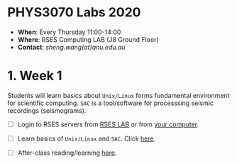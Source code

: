 PHYS3070 Labs 2020
==================
- **When**: Every Thursday 11:00-14:00
- **Where**: RSES Computing LAB (J8 Ground Floor)
- **Contact**: *sheng.wang(at)anu.edu.au*

# 1. Week 1
Students will learn basics about `Unix/Linux` forms fundamental environment for scientific computing. `SAC` is a tool/software for processsing seismic recordings (seismograms).

- [ ] Login to RSES servers from [RSES LAB](https://github.com/sheng09/PHYS3070-2020/blob/master/Week1/After-class-reading.md#0-how-to-access-rses-servers-from-rses-computing-lab-j8-ground-floor) or from [your computer](https://github.com/sheng09/PHYS3070-2020/blob/master/Week1/After-class-reading.md#1-how-to-access-rses-servers-from-your-computer).
- [ ] Learn basics of `Unix/Linux` and `SAC`. Click [here](https://github.com/sheng09/PHYS3070-2020/blob/master/Week1/After-class-reading.md#2-lab-2020-07-30).
- [ ] After-class reading/learning [here](https://github.com/sheng09/PHYS3070-2020/blob/master/Week1/After-class-reading.md#3-more-about-linux-and-sac).


